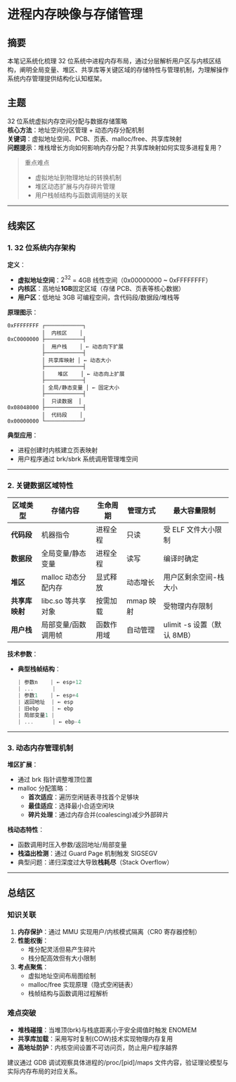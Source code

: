 # 进程内存映像与存储管理

## 摘要

本笔记系统化梳理 32 位系统中进程内存布局，通过分层解析用户区与内核区结构，阐明全局变量、堆区、共享库等关键区域的存储特性与管理机制，为理解操作系统内存管理提供结构化认知框架。

## 主题

32 位系统虚拟内存空间分配与数据存储策略  
**核心方法**：地址空间分区管理 + 动态内存分配机制  
**关键词**：虚拟地址空间、PCB、页表、malloc/free、共享库映射  
**问题提示**：堆栈增长方向如何影响内存分配？共享库映射如何实现多进程复用？

> 重点难点
>
> - 虚拟地址到物理地址的转换机制
> - 堆区动态扩展与内存碎片管理
> - 用户栈帧结构与函数调用链的关联

---

## 线索区

### 1. 32 位系统内存架构

**定义**：

- **虚拟地址空间**：$2^{32}$ = 4GB 线性空间（0x00000000 ~ 0xFFFFFFFF）
- **内核区**：高地址**1GB**固定区域（存储 PCB、页表等核心数据）
- **用户区**：低地址 3GB 可编程空间，含代码段/数据段/堆栈等

**原理图示**：

```text
0xFFFFFFFF ┌────────────┐
           │  内核区    │
0xC0000000 ├────────────┤
           │  用户栈    │ ← 动态向下扩展
           ├────────────┤
           │ 共享库映射 │ ← 动态大小
           ├────────────┤
           │    堆区    │ ← 动态向上扩展
           ├────────────┤
           │ 全局/静态变量 │ ← 固定大小
           ├────────────┤
           │  只读数据  │
0x08048000 ├────────────┤
           │  代码段    │
0x00000000 └────────────┘
```

**典型应用**：

- 进程创建时内核建立页表映射
- 用户程序通过 brk/sbrk 系统调用管理堆空间

---

### 2. 关键数据区域特性

| 区域类型       | 存储内容            | 生命周期   | 管理方式  | 最大容量限制               |
| -------------- | ------------------- | ---------- | --------- | -------------------------- |
| **代码段**     | 机器指令            | 进程全程   | 只读      | 受 ELF 文件大小限制        |
| **数据段**     | 全局变量/静态变量   | 进程全程   | 读写      | 编译时确定                 |
| **堆区**       | malloc 动态分配内存 | 显式释放   | 动态增长  | 用户区剩余空间-栈大小      |
| **共享库映射** | libc.so 等共享对象  | 按需加载   | mmap 映射 | 受物理内存限制             |
| **用户栈**     | 局部变量/函数调用帧 | 函数作用域 | 自动管理  | ulimit -s 设置（默认 8MB） |

**技术参数**：

- **典型栈帧结构**：

  ```c
  | 参数n    | ← esp+12
  | ...      |
  | 参数1    | ← esp+4
  | 返回地址  | ← esp
  | 旧ebp    | ← ebp
  | 局部变量1 |
  | ...      | ← ebp-4
  ```

---

### 3. 动态内存管理机制

**堆区扩展**：

- 通过 brk 指针调整堆顶位置
- malloc 分配策略：
  - **首次适应**：遍历空闲链表寻找首个足够块
  - **最佳适应**：选择最小合适空闲块
  - **碎片处理**：通过内存合并(coalescing)减少外部碎片

**栈动态特性**：

- 函数调用时压入参数/返回地址/局部变量
- **栈溢出检测**：通过 Guard Page 机制触发 SIGSEGV
- 典型问题：递归深度过大导致**栈耗尽**（Stack Overflow）

---

## 总结区

### 知识关联

1. **内存保护**：通过 MMU 实现用户/内核模式隔离（CR0 寄存器控制）
2. **性能权衡**：
   - 堆分配灵活但易产生碎片
   - 栈分配高效但有大小限制
3. **考点聚焦**：
   - 虚拟地址空间布局图绘制
   - malloc/free 实现原理（隐式空闲链表）
   - 栈帧结构与函数调用过程解析

### 难点突破

- **堆栈碰撞**：当堆顶(brk)与栈底距离小于安全阈值时触发 ENOMEM
- **共享库加载**：采用写时复制(COW)技术实现物理内存复用
- **高地址防护**：内核空间设置不可访问页，防止用户程序越界

建议通过 GDB 调试观察具体进程的/proc/[pid]/maps 文件内容，验证理论模型与实际内存布局的对应关系。
